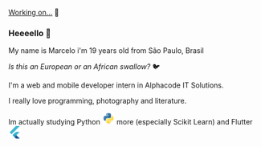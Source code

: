 <u>Working on...</u> 🚧

### <b>Heeeello </b>👋

My name is Marcelo i'm 19 years old from São Paulo, Brasil

<i>Is this an European or an African swallow?</i> 🐦

I'm a web and mobile developer intern in Alphacode IT Solutions.

I really love programming, photography and literature.

Im actually studying Python <img src="https://github.com/devicons/devicon/blob/master/icons/python/python-original.svg" width="25px" height="25px"> more (especially Scikit Learn) and Flutter <img src="https://github.com/devicons/devicon/blob/master/icons/flutter/flutter-original.svg" width="25px" height="25px">